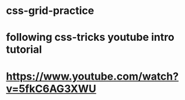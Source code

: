 # css-grid-practice
# following css-tricks youtube intro tutorial
# https://www.youtube.com/watch?v=5fkC6AG3XWU